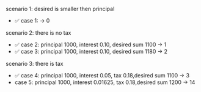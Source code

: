 scenario 1: desired is smaller then principal

- ✅ case 1: -> 0

scenario 2: there is no tax

- ✅ case 2: principal 1000, interest 0.10, desired sum 1100 -> 1
- ✅ case 3: principal 1000, interest 0.10, desired sum 1180 -> 2

scenario 3: there is tax

- ✅ case 4: principal 1000, interest 0.05, tax 0.18,desired sum 1100 -> 3
- case 5: principal 1000, interest 0.01625, tax 0.18,desired sum 1200 -> 14
